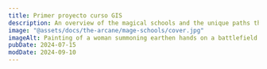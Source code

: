 ```yaml
---
title: Primer proyecto curso GIS
description: An overview of the magical schools and the unique paths they offer to aspiring mages
image: "@assets/docs/the-arcane/mage-schools/cover.jpg"
imageAlt: Painting of a woman summoning earthen hands on a battlefield
pubDate: 2024-07-15
modDate: 2024-09-10
---
```


